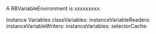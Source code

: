 A RBVariableEnvironment is xxxxxxxxx.Instance Variables	classVariables:		<Object>	instanceVariableReaders:		<Object>	instanceVariableWriters:		<Object>	instanceVariables:		<Object>	selectorCache:		<Object>classVariables	- xxxxxinstanceVariableReaders	- xxxxxinstanceVariableWriters	- xxxxxinstanceVariables	- xxxxxselectorCache	- xxxxx